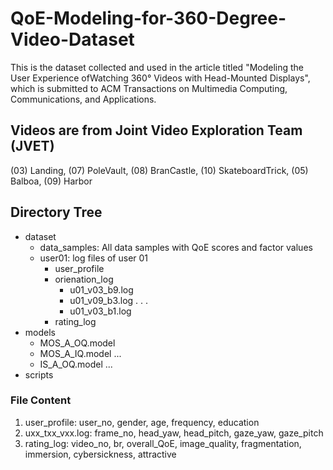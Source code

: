 # QoE-Modeling-for-360-Degree-Video-Dataset
This is the dataset collected and used in the article titled "Modeling the User Experience ofWatching 360° Videos with
Head-Mounted Displays", which is submitted to ACM Transactions on Multimedia Computing, Communications, and Applications.
## Videos are from Joint Video Exploration Team (JVET)
(03) Landing, (07) PoleVault, (08) BranCastle, (10) SkateboardTrick, (05) Balboa, (09) Harbor
## Directory Tree
- dataset
  - data_samples: All data samples with QoE scores and factor values
  - user01: log files of user 01
    - user_profile
    - orienation_log
      - u01_v03_b9.log
      - u01_v09_b3.log
      .
      .
      .
      - u01_v03_b1.log
    - rating_log
- models
  - MOS_A_OQ.model
  - MOS_A_IQ.model
  ...
  - IS_A_OQ.model
  ...
- scripts
### File Content
1. user_profile:
  user_no, gender, age, frequency, education
2. uxx_txx_vxx.log:
  frame_no, head_yaw, head_pitch, gaze_yaw, gaze_pitch
3. rating_log:
  video_no, br, overall_QoE, image_quality, fragmentation, immersion, cybersickness, attractive
